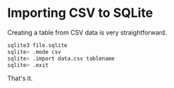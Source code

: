 # Importing CSV to SQLite

Creating a table from CSV data is very straightforward.

```bash
sqlite3 file.sqlite
sqlite> .mode csv
sqlite> .import data.csv tablename
sqlite> .exit
```

That's it.

